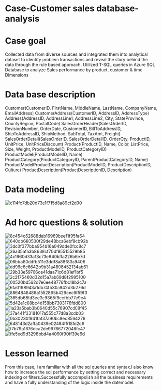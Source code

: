 # Case-Customer sales database-analysis
# Case goal
Collected data from diverse sources and integrated them into analytical dataset to identify problem transactions and reveal the story behind the data through the rule based approach.  Utilized T-SQL queries in Azure SQL Database to analyze Sales performance by product, customer &amp; time Dimensions 
# Data base description
Customer(CustomerID, FirstName, MiddleName, LastName, CompanyName, EmailAddress)
CustomerAddress(CustomerID, AddressID, AddressType)
Address(AddressID, AddressLine1, AddressLine2, City, StateProvince, CountyRegion, PostalCode)
SalesOrderHeader(SalesOrderID, RevisionNumber, OrderDate, CustomerID, BillToAddressID, ShipToAddressID, ShipMethod, SubTotal, TaxAmt, Freight)
SalesOrderDetail(SalesOrderID, SalesOrderDetailID, OrderQty, ProductID, UnitPrice, UnitPriceDiscount)
Product(ProductID, Name, Color, ListPrice, Size, Weight, ProductModelID, ProductCategoryID)
ProductModel(ProductModelID, Name)
ProductCategory(ProductCategoryID, ParentProductCategoryID, Name)
ProductModelProductDescription(ProductModelID, ProductDescriptionID, Culture)
ProductDescription(ProductDescriptionID, Description)
# Data modeling
![c114fc7db20d73e1f715d8a89cf2d00](https://github.com/ethanzzz118/Case-Customer-sales-database-analysis/assets/110695227/91375579-c090-4209-a755-af2a9da8b6f1)
# Ad horc questions & solution
![8c454c62688dab16969beef1f95fa64](https://github.com/ethanzzz118/Case-Customer-sales-database-analysis/assets/110695227/32ebf99e-237f-4fd6-a5a2-f758bd0a2d73)
![640db680500f29de48bca6ebf9cb92b](https://github.com/ethanzzz118/Case-Customer-sales-database-analysis/assets/110695227/40950fd6-cb83-4d5c-a265-e472d72d59d7)
![3dc0f377bba954b16a049dde0fcc8c7](https://github.com/ethanzzz118/Case-Customer-sales-database-analysis/assets/110695227/6536437d-b55a-4633-8007-0281800245e4)
![36a35afa3b8638cf70df95515529b85](https://github.com/ethanzzz118/Case-Customer-sales-database-analysis/assets/110695227/4fa736a6-20be-4ff1-8847-472ac069f253)
![4c1660d33a13c73e640bffa226b6e7d](https://github.com/ethanzzz118/Case-Customer-sales-database-analysis/assets/110695227/ae981687-9252-4a89-b2ef-e2700cd0d1a3)
![06bba80ddfb511e3ddf8a88f83a9406](https://github.com/ethanzzz118/Case-Customer-sales-database-analysis/assets/110695227/ad313237-2f0d-4774-a40a-464739b63baa)
![dd96c6c6642b9b31a4808452134ab61](https://github.com/ethanzzz118/Case-Customer-sales-database-analysis/assets/110695227/94f5a2af-4e4c-4f75-bdf6-38b595b2e23e)
![29b33e59766ce41daa71c6d81ef1bf5](https://github.com/ethanzzz118/Case-Customer-sales-database-analysis/assets/110695227/4b7513b4-fbcf-4d83-b93c-a1d292ac94b9)
![2c2175460d32d15a7ab69d8f2985100](https://github.com/ethanzzz118/Case-Customer-sales-database-analysis/assets/110695227/31d11442-280e-4f83-ab21-a9498826738c)
![00520bd562d7e6ee48776fbc18b2c7a](https://github.com/ethanzzz118/Case-Customer-sales-database-analysis/assets/110695227/0a96f0ec-59d0-4be7-a63b-b816a41d8e0e)
![6fa0198943a1db74f530a942d3b276d](https://github.com/ethanzzz118/Case-Customer-sales-database-analysis/assets/110695227/cfcbe90b-8b39-40c4-8d9c-a632e024a754)
![8864848486a1552865b429cec6f59f3](https://github.com/ethanzzz118/Case-Customer-sales-database-analysis/assets/110695227/eda911bb-0a54-4690-a147-bb139b9316ec)
![365db68fd3ee3c9365f9ecfbb77e9e4](https://github.com/ethanzzz118/Case-Customer-sales-database-analysis/assets/110695227/57af5366-54d8-4230-b2f7-ef2ae819bfd3)
![5d42e1c08bc4d158bb7303176fdd800](https://github.com/ethanzzz118/Case-Customer-sales-database-analysis/assets/110695227/6f55c68d-c43d-46a0-ab76-a4ce02af6ae6)
![1a23a5bab3b0640d55c78907cd08f45](https://github.com/ethanzzz118/Case-Customer-sales-database-analysis/assets/110695227/05fc066f-050c-4fab-b40e-643a6e66c28c)
![37a441f33181017a555c77d8a3cdb03](https://github.com/ethanzzz118/Case-Customer-sales-database-analysis/assets/110695227/bc6913eb-aaf9-4281-b985-926bc9dd4aed)
![0b30230f941faf37a90bc8ec8564279](https://github.com/ethanzzz118/Case-Customer-sales-database-analysis/assets/110695227/28071f8a-f769-45c5-990d-e6c046641682)
![648143d2affa0439e02484f518fd2c6](https://github.com/ethanzzz118/Case-Customer-sales-database-analysis/assets/110695227/a8641eec-5bb3-4524-8c48-2c879b2e0bb4)
![f7b79a1676dca2de99766772046fc47](https://github.com/ethanzzz118/Case-Customer-sales-database-analysis/assets/110695227/54adf508-bb79-4bcd-a081-c4335b8f1d02)
![ffe5ed9d3298bbd4a4090f90ff39e6d](https://github.com/ethanzzz118/Case-Customer-sales-database-analysis/assets/110695227/06432c05-c214-49fd-bf1d-1888b4b4fcb8)

# Lesson learned
From this case, I am familiar with all the sql queries and syntax.I also know how to increace the sql performance by setting correct and necessary indexing or filters.Successfully accompolish all the business requirements and have a fully understanding of the logic inside the datemodel.
